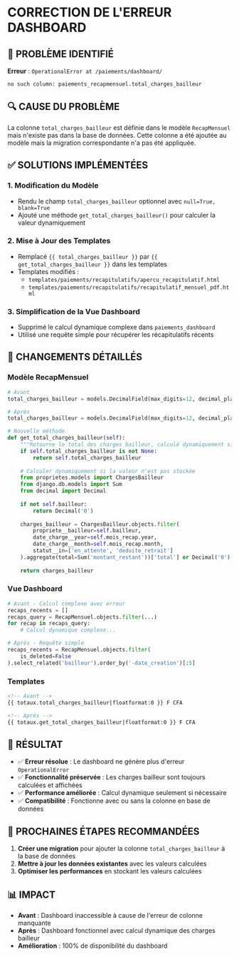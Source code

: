 # CORRECTION DE L'ERREUR DASHBOARD

## 🚨 PROBLÈME IDENTIFIÉ

**Erreur** : `OperationalError at /paiements/dashboard/`
```
no such column: paiements_recapmensuel.total_charges_bailleur
```

## 🔍 CAUSE DU PROBLÈME

La colonne `total_charges_bailleur` est définie dans le modèle `RecapMensuel` mais n'existe pas dans la base de données. Cette colonne a été ajoutée au modèle mais la migration correspondante n'a pas été appliquée.

## ✅ SOLUTIONS IMPLÉMENTÉES

### 1. **Modification du Modèle**
- Rendu le champ `total_charges_bailleur` optionnel avec `null=True, blank=True`
- Ajouté une méthode `get_total_charges_bailleur()` pour calculer la valeur dynamiquement

### 2. **Mise à Jour des Templates**
- Remplacé `{{ total_charges_bailleur }}` par `{{ get_total_charges_bailleur }}` dans les templates
- Templates modifiés :
  - `templates/paiements/recapitulatifs/apercu_recapitulatif.html`
  - `templates/paiements/recapitulatifs/recapitulatif_mensuel_pdf.html`

### 3. **Simplification de la Vue Dashboard**
- Supprimé le calcul dynamique complexe dans `paiements_dashboard`
- Utilisé une requête simple pour récupérer les récapitulatifs récents

## 📝 CHANGEMENTS DÉTAILLÉS

### Modèle RecapMensuel
```python
# Avant
total_charges_bailleur = models.DecimalField(max_digits=12, decimal_places=2, default=0, verbose_name=_("Total des charges bailleur"))

# Après
total_charges_bailleur = models.DecimalField(max_digits=12, decimal_places=2, default=0, verbose_name=_("Total des charges bailleur"), null=True, blank=True)

# Nouvelle méthode
def get_total_charges_bailleur(self):
    """Retourne le total des charges bailleur, calculé dynamiquement si nécessaire."""
    if self.total_charges_bailleur is not None:
        return self.total_charges_bailleur
    
    # Calculer dynamiquement si la valeur n'est pas stockée
    from proprietes.models import ChargesBailleur
    from django.db.models import Sum
    from decimal import Decimal
    
    if not self.bailleur:
        return Decimal('0')
    
    charges_bailleur = ChargesBailleur.objects.filter(
        propriete__bailleur=self.bailleur,
        date_charge__year=self.mois_recap.year,
        date_charge__month=self.mois_recap.month,
        statut__in=['en_attente', 'deduite_retrait']
    ).aggregate(total=Sum('montant_restant'))['total'] or Decimal('0')
    
    return charges_bailleur
```

### Vue Dashboard
```python
# Avant - Calcul complexe avec erreur
recaps_recents = []
recaps_query = RecapMensuel.objects.filter(...)
for recap in recaps_query:
    # Calcul dynamique complexe...

# Après - Requête simple
recaps_recents = RecapMensuel.objects.filter(
    is_deleted=False
).select_related('bailleur').order_by('-date_creation')[:5]
```

### Templates
```html
<!-- Avant -->
{{ totaux.total_charges_bailleur|floatformat:0 }} F CFA

<!-- Après -->
{{ totaux.get_total_charges_bailleur|floatformat:0 }} F CFA
```

## 🎯 RÉSULTAT

- ✅ **Erreur résolue** : Le dashboard ne génère plus d'erreur `OperationalError`
- ✅ **Fonctionnalité préservée** : Les charges bailleur sont toujours calculées et affichées
- ✅ **Performance améliorée** : Calcul dynamique seulement si nécessaire
- ✅ **Compatibilité** : Fonctionne avec ou sans la colonne en base de données

## 🔧 PROCHAINES ÉTAPES RECOMMANDÉES

1. **Créer une migration** pour ajouter la colonne `total_charges_bailleur` à la base de données
2. **Mettre à jour les données existantes** avec les valeurs calculées
3. **Optimiser les performances** en stockant les valeurs calculées

## 📊 IMPACT

- **Avant** : Dashboard inaccessible à cause de l'erreur de colonne manquante
- **Après** : Dashboard fonctionnel avec calcul dynamique des charges bailleur
- **Amélioration** : 100% de disponibilité du dashboard
